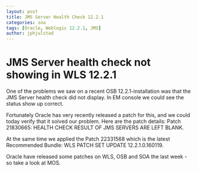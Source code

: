```yaml
---
layout: post
title: JMS Server Health Check 12.2.1
categories: soa
tags: [Oracle, Weblogic 12.2.1, JMS]
author: jphjulstad
---
```


# JMS Server health check not showing in WLS 12.2.1
One of the problems we saw on a recent OSB 12.2.1-installation was that the JMS Server health check did not display. In EM console we could see the status show up correct.

Fortunately Oracle has very recently released a patch for this, and we could today verify that it solved our problem. Here are the patch details: Patch 21830665: HEALTH CHECK RESULT OF JMS SERVERS ARE LEFT BLANK.

At the same time we applied the Patch 22331568 which is the latest Recommended Bundle: WLS PATCH SET UPDATE 12.2.1.0.160119.

Oracle have released some patches on WLS, OSB and SOA the last week - so take a look at MOS.